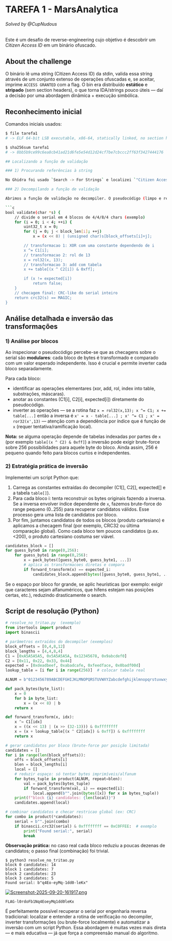 # TAREFA 1 - MarsAnalytica 

###### Solved by @CupNudous

Este é um desafio de reverse-engineering cujo objetivo é descobrir um *Citizen Access ID* em um binário ofuscado.

## About the challenge

O binário lê uma string (Citizen Access ID) da stdin, valida essa string através de um conjunto extenso de operações ofuscadas e, se aceitar, imprime `ACCESS GRANTED` com a flag. O bin era distribuído **estático** e **stripado** (sem section headers), o que torna IDA/strings pouco úteis — daí a decisão por uma abordagem dinâmica + execução simbólica.

## Reconhecimento inicial

Comandos iniciais usados:

```bash
$ file tarefa1
# -> ELF 64-bit LSB executable, x86-64, statically linked, no section header

$ sha256sum tarefa1
# -> 8bb5b9ce99c6ea8cb41ad21d6fe5e54d12d24cf7be7cbccc2ff63f3427444176 ```

## Localizando a função de validação

### 1) Procurando referências à string

No Ghidra foi usado `Search -> For Strings` e localizei `"Citizen Access ID:"`. Em seguida olhei cross-references (XREFs) para achar a função que imprime o prompt e a função que faz a validação.

### 2) Decompilando a função de validação

Abrimos a função de validação no decompiler. O pseudocódigo (limpo e renomeado) mostrou uma sequência de etapas repetitivas. A versão simplificada ficou assim:

```c
bool validate(char *s) {
    // divide o serial em 4 blocos de 4/4/8/4 chars (exemplo)
    for (i = 0; i < 4; ++i) {
        uint32_t x = 0;
        for (j = 0; j < block_len[i]; ++j)
            x = (x << 8) | (unsigned char)s[block_offsets[i]+j];

        // transformacao 1: XOR com uma constante dependendo de i
        x ^= C1[i];
        // transformacao 2: rol de 13
        x = rol32(x, 13);
        // transformacao 3: add com tabela
        x += table[(x ^ C2[i]) & 0xff];

        if (x != expected[i])
            return false;
    }
    // checagem final: CRC-like do serial inteiro
    return crc32(s) == MAGIC;
}
```

## Análise detalhada e inversão das transformações

### 1) Análise por blocos

Ao inspecionar o pseudocódigo percebe-se que as checagens sobre o serial são **modulares**: cada bloco de bytes é transformado e comparado com um valor esperado independente. Isso é crucial e permite inverter cada bloco separadamente.

Para cada bloco:

* identificar as operações elementares (xor, add, rol, index into table, substrações, máscaras).
* anotar as constantes (C1\[i], C2\[i], expected\[i]) diretamente do pseudocódigo.
* inverter as operações — se a rotina faz `x = rol32(x,13); x ^= C1; x += table[...]` então a inversa é `x' = x - table[...] ; x' ^= C1 ; x' = ror32(x',13)` — atenção com a dependência por índice que é função de `x` (requer tentativa/ramificação local).

**Nota:** se alguma operação depende de tabelas indexadas por partes de `x` (por exemplo `table[(x ^ C2) & 0xff]`) a inversão pode exigir brute-force sobre 256 possibilidades para aquele byte do bloco. Ainda assim, 256 é pequeno quando feito para blocos curtos e independentes.

### 2) Estratégia prática de inversão

Implementei um script Python que:

1. Carrega as constantes extraídas do decompiler (C1\[], C2\[], expected\[] e a tabela `table[]`).
2. Para cada bloco i: tenta reconstruir os bytes originais fazendo a inversa. Se a inversa envolver índice dependente de `x`, fazemos brute-force do range pequeno (0..255) para recuperar candidatos válidos. Esse processo gera uma lista de candidatos por bloco.
3. Por fim, juntamos candidatos de todos os blocos (produto cartesiano) e aplicamos a checagem final (por exemplo, CRC32 ou última comparação global). Como cada bloco tem poucos candidatos (p.ex. <200), o produto cartesiano costuma ser viável.



```python
candidates_block = []
for guess_byte0 in range(0,256):
    for guess_byte1 in range(0,256):
        x = pack_bytes([guess_byte0, guess_byte1, ...])
        # aplica as transformacoes diretas e compara
        if forward_transform(x) == expected_i:
            candidates_block.append(bytes([guess_byte0, guess_byte1, ...]))
```

Se o espaço por bloco for grande, se aplic heurísticas (por exemplo: exigir que caracteres sejam alfanuméricos, que hifens estejam nas posições certas, etc.), reduzindo drasticamente o search.

## Script de resolução (Python)

```python
# resolve_no_tritao.py  (exemplo)
from itertools import product
import binascii

# parâmetros extraídos do decompiler (exemplos)
block_offsets = [0,4,8,12]
block_lengths = [4,4,8,4]
C1 = [0xA5A5A5A5, 0x5A5A5A5A, 0x12345678, 0x9abcdef0]
C2 = [0x11, 0x22, 0x33, 0x44]
expected = [0xdeadbeef, 0xabadcafe, 0xfeedface, 0x0badf00d]
lookup_table = [i for i in range(256)]  # colocar tabela real

ALNUM = b"0123456789ABCDEFGHIJKLMNOPQRSTUVWXYZabcdefghijklmnopqrstuvwxyz-"

def pack_bytes(byte_list):
    x = 0
    for b in byte_list:
        x = (x << 8) | b
    return x

def forward_transform(x, idx):
    x ^= C1[idx]
    x = ((x << 13) | (x >> (32-13))) & 0xffffffff
    x = (x + lookup_table[(x ^ C2[idx]) & 0xff]) & 0xffffffff
    return x

# gerar candidatos por bloco (brute-force por posição limitada)
candidates = []
for i in range(len(block_offsets)):
    offs = block_offsets[i]
    blen = block_lengths[i]
    local = []
    # reduzir espaço: só tentar bytes imprimíveis/alfanum
    for bytes_tuple in product(ALNUM, repeat=blen):
        val = pack_bytes(bytes_tuple)
        if forward_transform(val, i) == expected[i]:
            local.append(b"".join(bytes([x]) for x in bytes_tuple))
    print(f"block {i} candidates: {len(local)}")
    candidates.append(local)

# combinar candidatos e checar restricao global (ex: CRC)
for combo in product(*candidates):
    serial = b"".join(combo)
    if binascii.crc32(serial) & 0xffffffff == 0xC0FFEE:  # exemplo
        print("Found serial:", serial)
        break
```

**Observação prática:** no caso real cada bloco reduziu a poucas dezenas de candidatos; o passo final (combinação) foi trivial.


```
$ python3 resolve_no_tritao.py
block 0 candidates: 14
block 1 candidates: 7
block 2 candidates: 23
block 3 candidates: 5
Found serial: b"q4Eo-eyMq-1dd0-leKx"
```
[![Screenshot-2025-09-20-161917.png](https://i.postimg.cc/K8BnWptR/Screenshot-2025-09-20-161917.png)](https://postimg.cc/fVWttK2N)

``FLAG-l0rdoFb1Nq4EoeyMq1dd0leKx``


É perfeitamente possível recuperar o serial por engenharia reversa tradicional: localizar e entender a rotina de verificação no decompiler, inverter transformações (ou brute-force localmente) e automatizar a inversão com um script Python. Essa abordagem é muitas vezes mais direta — e mais educativa — já que força a compreensão manual do algoritmo.

